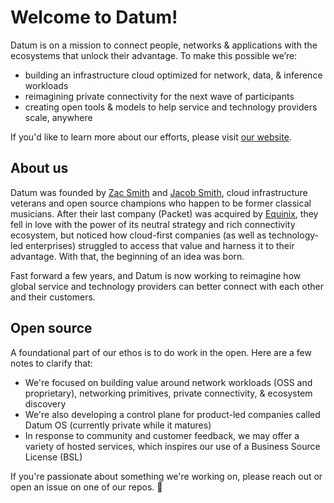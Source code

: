 # Welcome to Datum!
Datum is on a mission to connect people, networks & applications with the ecosystems that unlock their advantage. To make this possible we’re:

- building an infrastructure cloud optimized for network, data, & inference workloads
- reimagining private connectivity for the next wave of participants
- creating open tools & models to help service and technology providers scale, anywhere

If you'd like to learn more about our efforts, please visit [our website](https://www.datum.net). 

## About us
Datum was founded by [Zac Smith](https://www.linkedin.com/in/zsmith/) and [Jacob Smith](https://www.linkedin.com/in/jacobsmith79/), cloud infrastructure veterans and open source champions who happen to be former classical musicians. After their last company (Packet) was acquired by [Equinix](https://www.equinix.com/), they fell in love with the power of its neutral strategy and rich connectivity ecosystem, but noticed how cloud-first companies (as well as technology-led enterprises) struggled to access that value and harness it to their advantage. With that, the beginning of an idea was born. 

Fast forward a few years, and Datum is now working to reimagine how global service and technology providers can better connect with each other and their customers. 

## Open source
A foundational part of our ethos is to do work in the open. Here are a few notes to clarify that:

- We're focused on building value around network workloads (OSS and proprietary), networking primitives, private connectivity, & ecosystem discovery 
- We're also developing a control plane for product-led companies called Datum OS (currently private while it matures)
- In response to community and customer feedback, we may offer a variety of hosted services, which inspires our use of a Business Source License (BSL)

If you're passionate about something we're working on, please reach out or open an issue on one of our repos. 🚀
